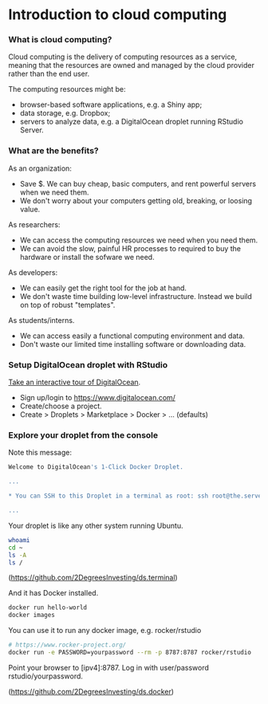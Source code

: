 # Introduction to cloud computing 

### What is cloud computing?

Cloud computing is the delivery of computing resources as a service,
meaning that the resources are owned and managed by the cloud provider
rather than the end user. 

The computing resources might be:

* browser-based software applications, e.g. a Shiny app;
* data storage, e.g. Dropbox;
* servers to analyze data, e.g. a DigitalOcean droplet running RStudio
Server.

### What are the benefits?

As an organization:

* Save $. We can buy cheap, basic computers, and rent powerful servers when we need them.
* We don't worry about your computers getting old, breaking, or loosing value.

As researchers:

* We can access the computing resources we need when you need them.
* We can avoid the slow, painful HR processes to required to buy the
hardware or install the sofware we need.

As developers:

* We can easily get the right tool for the job at hand. 
* We don't waste time building low-level infrastructure. Instead we
build on top of robust "templates".

As students/interns.

* We can access easily a functional computing environment and data.
* Don't waste our limited time installing software or downloading data.

### Setup DigitalOcean droplet with RStudio

[Take an interactive tour of DigitalOcean](https://www.digitalocean.com/try/developer-brand#tour).

* Sign up/login to https://www.digitalocean.com/
* Create/choose a project.
* Create > Droplets > Marketplace > Docker > ... (defaults)
 
### Explore your droplet from the console

Note this message:

```bash
Welcome to DigitalOcean's 1-Click Docker Droplet.

...

* You can SSH to this Droplet in a terminal as root: ssh root@the.server.ipv4.address

...

```

Your droplet is like any other system running Ubuntu.

```bash
whoami
cd ~
ls -A
ls /
```

(https://github.com/2DegreesInvesting/ds.terminal)

And it has Docker installed.

```bash
docker run hello-world
docker images
```

You can use it to run any docker image, e.g. rocker/rstudio

```bash
# https://www.rocker-project.org/
docker run -e PASSWORD=yourpassword --rm -p 8787:8787 rocker/rstudio
```

Point your browser to [ipv4]:8787. Log in with user/password rstudio/yourpassword. 

(https://github.com/2DegreesInvesting/ds.docker)
